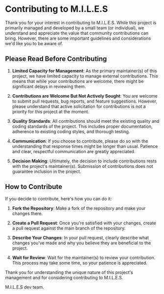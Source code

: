 # Contributing to M.I.L.E.S

Thank you for your interest in contributing to M.I.L.E.S. While this project is primarily managed and developed by a small team (or individual), we understand and appreciate the value that community contributions can bring. However, there are some important guidelines and considerations we'd like you to be aware of.

## Please Read Before Contributing

1. **Limited Capacity for Management**: As the primary maintainer(s) of this project, we have limited capacity to manage external contributions. This means that while your contributions are welcome, there might be significant delays in reviewing them.

2. **Contributions are Welcome But Not Actively Sought**: You are welcome to submit pull requests, bug reports, and feature suggestions. However, please understand that active solicitation for contributions is not a priority for this project at the moment.

3. **Quality Standards**: All contributions should meet the existing quality and coding standards of the project. This includes proper documentation, adherence to existing coding styles, and thorough testing.

4. **Communication**: If you choose to contribute, please do so with the understanding that response times might be longer than usual. Patience and clear, respectful communication are greatly appreciated.

5. **Decision Making**: Ultimately, the decision to include contributions rests with the project's maintainer(s). Submission of contributions does not guarantee inclusion in the project.

## How to Contribute

If you decide to contribute, here's how you can do it:

1. **Fork the Repository**: Make a fork of the repository and make your changes there.

2. **Create a Pull Request**: Once you're satisfied with your changes, create a pull request against the main branch of the repository.

3. **Describe Your Changes**: In your pull request, clearly describe what changes you've made and why you believe they are beneficial to the project.

4. **Wait for Review**: Wait for the maintainer(s) to review your contribution. This process may take some time, so your patience is appreciated.

Thank you for understanding the unique nature of this project's management and for considering contributing to M.I.L.E.S.

M.I.L.E.S dev team.
